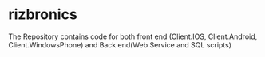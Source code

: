 # rizbronics
The Repository contains code for both front end (Client.IOS, Client.Android, Client.WindowsPhone) and Back end(Web Service and SQL scripts)
